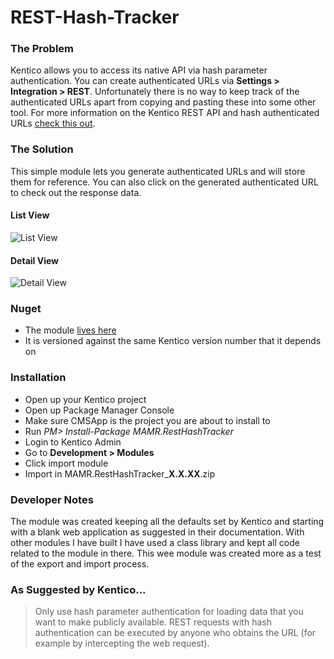 # REST-Hash-Tracker

### The Problem
Kentico allows you to access its native API via hash parameter authentication.  You can create authenticated URLs via **Settings > Integration > REST**.  Unfortunately there is no way to keep track of the authenticated URLs apart from copying and pasting these into some other tool.  For more information on the Kentico REST API and hash authenticated URLs [ check this out](https://docs.kentico.com/display/K82/Authenticating+REST+requests#AuthenticatingRESTrequests-Hashparameterauthentication).

### The Solution
This simple module lets you generate authenticated URLs and will store them for reference.  You can also click on the generated authenticated URL to check out the response data.

#### List View
![List View](http://i.imgur.com/HzKxX00.png "List View")

#### Detail View
![Detail View](http://i.imgur.com/bDWNZ33.png "Detail View")

### Nuget
* The module [lives here](https://www.nuget.org/packages/MAMR.RestHashTracker/)
* It is versioned against the same Kentico version number that it depends on

### Installation
* Open up your Kentico project
* Open up Package Manager Console
* Make sure CMSApp is the project you are about to install to
* Run *PM> Install-Package MAMR.RestHashTracker*
* Login to Kentico Admin
* Go to **Development > Modules**
* Click import module
* Import in MAMR.RestHashTracker_**X.X.XX**.zip

### Developer Notes
The module was created keeping all the defaults set by Kentico and starting with a blank web application as suggested in their documentation.  With other modules I have built I have used a class library and kept all code related to the module in there.  This wee module was created more as a test of the export and import process.

### As Suggested by Kentico...
> Only use hash parameter authentication for loading data that you want to make publicly available. REST requests with hash authentication can be executed by anyone who obtains the URL (for example by intercepting the web request).